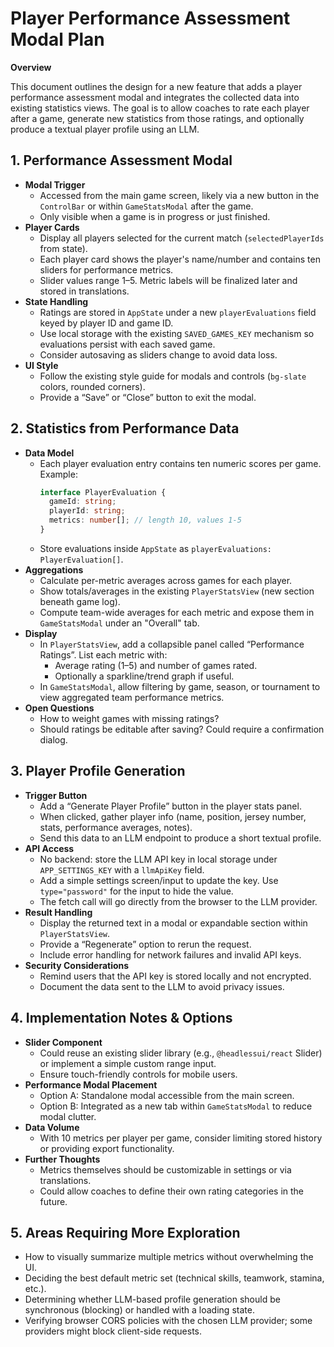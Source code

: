# Player Performance Assessment Modal Plan

**Overview**

This document outlines the design for a new feature that adds a player performance assessment modal and integrates the collected data into existing statistics views. The goal is to allow coaches to rate each player after a game, generate new statistics from those ratings, and optionally produce a textual player profile using an LLM.

## 1. Performance Assessment Modal

- **Modal Trigger**
  - Accessed from the main game screen, likely via a new button in the `ControlBar` or within `GameStatsModal` after the game.
  - Only visible when a game is in progress or just finished.
- **Player Cards**
  - Display all players selected for the current match (`selectedPlayerIds` from state).
  - Each player card shows the player's name/number and contains ten sliders for performance metrics.
  - Slider values range 1–5. Metric labels will be finalized later and stored in translations.
- **State Handling**
  - Ratings are stored in `AppState` under a new `playerEvaluations` field keyed by player ID and game ID.
  - Use local storage with the existing `SAVED_GAMES_KEY` mechanism so evaluations persist with each saved game.
  - Consider autosaving as sliders change to avoid data loss.
- **UI Style**
  - Follow the existing style guide for modals and controls (`bg-slate` colors, rounded corners).
  - Provide a “Save” or “Close” button to exit the modal.

## 2. Statistics from Performance Data

- **Data Model**
  - Each player evaluation entry contains ten numeric scores per game. Example:
    ```ts
    interface PlayerEvaluation {
      gameId: string;
      playerId: string;
      metrics: number[]; // length 10, values 1-5
    }
    ```
  - Store evaluations inside `AppState` as `playerEvaluations: PlayerEvaluation[]`.
- **Aggregations**
  - Calculate per-metric averages across games for each player.
  - Show totals/averages in the existing `PlayerStatsView` (new section beneath game log).
  - Compute team-wide averages for each metric and expose them in `GameStatsModal` under an "Overall" tab.
- **Display**
  - In `PlayerStatsView`, add a collapsible panel called “Performance Ratings”. List each metric with:
    - Average rating (1–5) and number of games rated.
    - Optionally a sparkline/trend graph if useful.
  - In `GameStatsModal`, allow filtering by game, season, or tournament to view aggregated team performance metrics.
- **Open Questions**
  - How to weight games with missing ratings?
  - Should ratings be editable after saving? Could require a confirmation dialog.

## 3. Player Profile Generation

- **Trigger Button**
  - Add a “Generate Player Profile” button in the player stats panel.
  - When clicked, gather player info (name, position, jersey number, stats, performance averages, notes).
  - Send this data to an LLM endpoint to produce a short textual profile.
- **API Access**
  - No backend: store the LLM API key in local storage under `APP_SETTINGS_KEY` with a `llmApiKey` field.
  - Add a simple settings screen/input to update the key. Use `type="password"` for the input to hide the value.
  - The fetch call will go directly from the browser to the LLM provider.
- **Result Handling**
  - Display the returned text in a modal or expandable section within `PlayerStatsView`.
  - Provide a “Regenerate” option to rerun the request.
  - Include error handling for network failures and invalid API keys.
- **Security Considerations**
  - Remind users that the API key is stored locally and not encrypted.
  - Document the data sent to the LLM to avoid privacy issues.

## 4. Implementation Notes & Options

- **Slider Component**
  - Could reuse an existing slider library (e.g., `@headlessui/react` Slider) or implement a simple custom range input.
  - Ensure touch-friendly controls for mobile users.
- **Performance Modal Placement**
  - Option A: Standalone modal accessible from the main screen.
  - Option B: Integrated as a new tab within `GameStatsModal` to reduce modal clutter.
- **Data Volume**
  - With 10 metrics per player per game, consider limiting stored history or providing export functionality.
- **Further Thoughts**
  - Metrics themselves should be customizable in settings or via translations.
  - Could allow coaches to define their own rating categories in the future.

## 5. Areas Requiring More Exploration

- How to visually summarize multiple metrics without overwhelming the UI.
- Deciding the best default metric set (technical skills, teamwork, stamina, etc.).
- Determining whether LLM-based profile generation should be synchronous (blocking) or handled with a loading state.
- Verifying browser CORS policies with the chosen LLM provider; some providers might block client-side requests.

